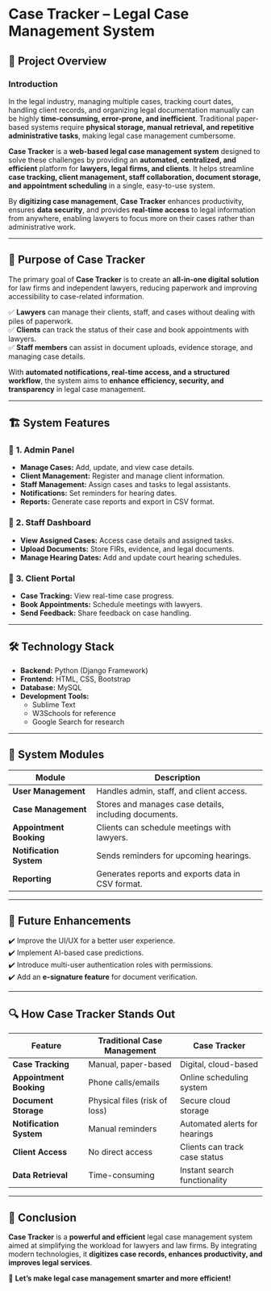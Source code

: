 # **Case Tracker – Legal Case Management System**

## 📌 Project Overview

### **Introduction**
In the legal industry, managing multiple cases, tracking court dates, handling client records, and organizing legal documentation manually can be highly **time-consuming, error-prone, and inefficient**. Traditional paper-based systems require **physical storage, manual retrieval, and repetitive administrative tasks**, making legal case management cumbersome.

**Case Tracker** is a **web-based legal case management system** designed to solve these challenges by providing an **automated, centralized, and efficient** platform for **lawyers, legal firms, and clients**. It helps streamline **case tracking, client management, staff collaboration, document storage, and appointment scheduling** in a single, easy-to-use system.

By **digitizing case management**, **Case Tracker** enhances productivity, ensures **data security**, and provides **real-time access** to legal information from anywhere, enabling lawyers to focus more on their cases rather than administrative work.

---

## 🎯 Purpose of Case Tracker

The primary goal of **Case Tracker** is to create an **all-in-one digital solution** for law firms and independent lawyers, reducing paperwork and improving accessibility to case-related information.

✅ **Lawyers** can manage their clients, staff, and cases without dealing with piles of paperwork.  
✅ **Clients** can track the status of their case and book appointments with lawyers.  
✅ **Staff members** can assist in document uploads, evidence storage, and managing case details.  

With **automated notifications, real-time access, and a structured workflow**, the system aims to **enhance efficiency, security, and transparency** in legal case management.

---

## 🏗️ System Features

### 🔹 **1. Admin Panel**
- **Manage Cases:** Add, update, and view case details.
- **Client Management:** Register and manage client information.
- **Staff Management:** Assign cases and tasks to legal assistants.
- **Notifications:** Set reminders for hearing dates.
- **Reports:** Generate case reports and export in CSV format.

### 🔹 **2. Staff Dashboard**
- **View Assigned Cases:** Access case details and assigned tasks.
- **Upload Documents:** Store FIRs, evidence, and legal documents.
- **Manage Hearing Dates:** Add and update court hearing schedules.

### 🔹 **3. Client Portal**
- **Case Tracking:** View real-time case progress.
- **Book Appointments:** Schedule meetings with lawyers.
- **Send Feedback:** Share feedback on case handling.

---

## 🛠️ Technology Stack

- **Backend:** Python (Django Framework)  
- **Frontend:** HTML, CSS, Bootstrap  
- **Database:** MySQL  
- **Development Tools:**  
  - Sublime Text  
  - W3Schools for reference  
  - Google Search for research  

---

## 📂 System Modules

| Module                | Description |
|----------------------|------------|
| **User Management**   | Handles admin, staff, and client access. |
| **Case Management**   | Stores and manages case details, including documents. |
| **Appointment Booking** | Clients can schedule meetings with lawyers. |
| **Notification System** | Sends reminders for upcoming hearings. |
| **Reporting**         | Generates reports and exports data in CSV format. |

---

## 🔮 Future Enhancements

✔️ Improve the UI/UX for a better user experience.  
✔️ Implement AI-based case predictions.  
✔️ Introduce multi-user authentication roles with permissions.  
✔️ Add an **e-signature feature** for document verification.  

---

## 🔍 How Case Tracker Stands Out

| Feature                | Traditional Case Management | Case Tracker |
|----------------------|--------------------------|--------------|
| **Case Tracking**    | Manual, paper-based      | Digital, cloud-based |
| **Appointment Booking** | Phone calls/emails       | Online scheduling system |
| **Document Storage** | Physical files (risk of loss) | Secure cloud storage |
| **Notification System** | Manual reminders       | Automated alerts for hearings |
| **Client Access**    | No direct access         | Clients can track case status |
| **Data Retrieval**   | Time-consuming          | Instant search functionality |

---

## 🎯 Conclusion

**Case Tracker** is a **powerful and efficient** legal case management system aimed at simplifying the workload for lawyers and law firms. By integrating modern technologies, it **digitizes case records, enhances productivity, and improves legal services**.

🚀 **Let’s make legal case management smarter and more efficient!**
